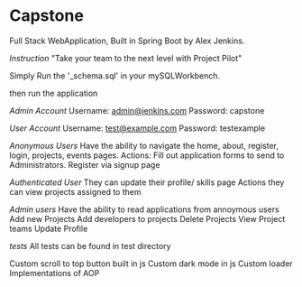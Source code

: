 # Capstone
Full Stack WebApplication, Built in Spring Boot by Alex Jenkins.

*Instruction*
"Take your team to the next level with Project Pilot"

Simply Run the '_schema.sql' in your mySQLWorkbench. 

then run the application

*Admin Account*
Username: admin@jenkins.com
Password: capstone

*User Account*
Username: test@example.com 
Password: testexample


*Anonymous Users*
Have the ability to navigate the home, about, register, login, projects, events pages.
Actions: 
Fill out application forms to send to Administrators.
Register via signup page


*Authenticated User*
They can update their profile/ skills page
Actions they can view projects assigned to them

*Admin users*
Have the ability to read applications from annoymous users
Add new Projects
Add developers to projects
Delete Projects
View Project teams
Update Profile 

*tests*
All tests can be found in test directory

Custom scroll to top button built in js 
Custom dark mode in js
Custom loader
Implementations of AOP

